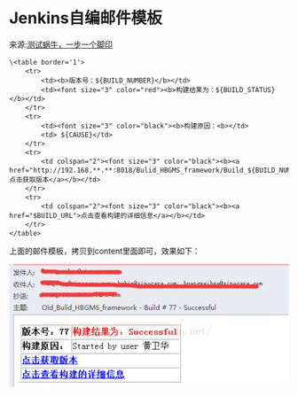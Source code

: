 # Jenkins自编邮件模板

来源:[测试蜗牛，一步一个脚印](http://blog.csdn.net/hwhua1986/article/details/47975209)

```
\<table border='1'>  
    <tr>  
        <td><b>版本号：${BUILD_NUMBER}</b></td>  
        <td><font size="3" color="red"><b>构建结果为：${BUILD_STATUS}</b></td>  
    </tr>  
    <tr>  
        <td><font size="3" color="black"><b>构建原因：<b></td>  
        <td> ${CAUSE}</td>  
    </tr>  
    <tr>  
        <td colspan="2"><font size="3" color="black"><b><a href="http://192.168.**.**:8018/Bulid_HBGMS_framework/Build_${BUILD_NUMBER}_framework/">点击获取版本</a></b></td>  
    </tr>  
    <tr>  
        <td colspan="2"><font size="3" color="black"><b><a href="$BUILD_URL">点击查看构建的详细信息</a></b></td>  
    </tr>
</table>  
```

上面的邮件模板，拷贝到content里面即可，效果如下：

![](14/1.jpeg)
